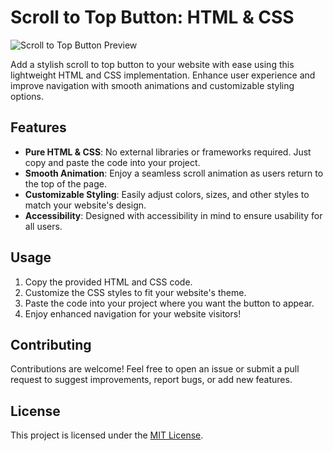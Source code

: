 # Scroll to Top Button: HTML & CSS
![Scroll to Top Button Preview](https://github.com/mstechcampus/scrollToTop/assets/105310360/f52800a0-ccb2-430f-9ab9-5fe5bf8e9305)

Add a stylish scroll to top button to your website with ease using this lightweight HTML and CSS implementation. Enhance user experience and improve navigation with smooth animations and customizable styling options.

## Features

- **Pure HTML & CSS**: No external libraries or frameworks required. Just copy and paste the code into your project.
- **Smooth Animation**: Enjoy a seamless scroll animation as users return to the top of the page.
- **Customizable Styling**: Easily adjust colors, sizes, and other styles to match your website's design.
- **Accessibility**: Designed with accessibility in mind to ensure usability for all users.

## Usage

1. Copy the provided HTML and CSS code.
2. Customize the CSS styles to fit your website's theme.
3. Paste the code into your project where you want the button to appear.
4. Enjoy enhanced navigation for your website visitors!

## Contributing

Contributions are welcome! Feel free to open an issue or submit a pull request to suggest improvements, report bugs, or add new features.

## License

This project is licensed under the [MIT License](LICENSE).
